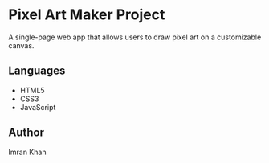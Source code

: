 # Pixel Art Maker Project

A single-page web app that allows users to draw pixel art on a customizable canvas.

## Languages

* HTML5
* CSS3
* JavaScript

## Author

Imran Khan
